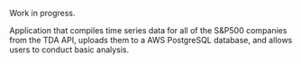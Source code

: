 Work in progress. 

Application that compiles time series data for all of the S&P500 companies from the TDA API, uploads them to a AWS PostgreSQL database, and allows users to conduct basic analysis. 



